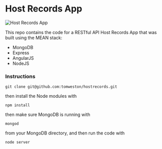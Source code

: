 # Host Records App

<img src="" alt="Host Records App">

This repo contains the code for a RESTful API Host Records App that was built using the MEAN stack:

<ul>
<li>MongoDB</li>
<li>Express</li>
<li>AngularJS</li>
<li>NodeJS</li>
</ul>

<h3>Instructions</h3>

    git clone git@github.com:tomweston/hostrecords.git

then install the Node modules with

    npm install

then make sure MongoDB is running with

    mongod

from your MongoDB directory, and then run the code with 

    node server
